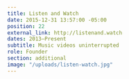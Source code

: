 ```yaml
---
title: Listen and Watch
date: 2015-12-31 13:57:00 -05:00
position: 22
external_link: http://listenand.watch
dates: 2013–Present
subtitle: Music videos uninterrupted
role: Founder
section: additional
image: "/uploads/listen-watch.jpg"
---
```


